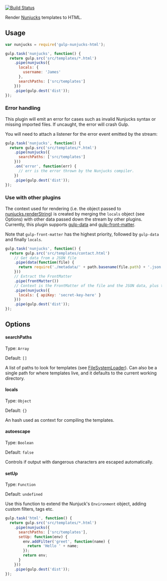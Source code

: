 [![Build Status](https://travis-ci.org/giaman/gulp-nunjucks-html.svg?branch=master)](https://travis-ci.org/giaman/gulp-nunjucks-html)

Render [Nunjucks](http://mozilla.github.io/nunjucks) templates to HTML.

## Usage

```js
var nunjucks = require('gulp-nunjucks-html');

gulp.task('nunjucks', function() {
  return gulp.src('src/templates/*.html')
    .pipe(nunjucks({
      locals: {
        username: 'James'
      },
      searchPaths: ['src/templates']
    }))
    .pipe(gulp.dest('dist'));
});
```

### Error handling

This plugin will emit an error for cases such as invalid Nunjucks syntax or missing imported files. If uncaught, the error will crash Gulp.

You will need to attach a listener for the error event emitted by the stream:

```js
gulp.task('nunjucks', function() {
  return gulp.src('src/templates/*.html')
    .pipe(nunjucks({
      searchPaths: ['src/templates']
    }))
    .on('error', function(err) {
      // err is the error thrown by the Nunjucks compiler.
    })
    .pipe(gulp.dest('dist'));
});
```

### Use with other plugins

The context used for rendering (i.e. the object passed to [nunjucks.renderString](http://mozilla.github.io/nunjucks/api.html#renderstring)) is created by merging the `locals` object (see Options) with other data passed down the stream by other plugins. Currently, this plugin supports [gulp-data](https://www.npmjs.org/package/gulp-data) and [gulp-front-matter](https://www.npmjs.org/package/gulp-front-matter).

Note that `gulp-front-matter` has the highest priority, followed by `gulp-data` and finally `locals`.

```js
gulp.task('nunjucks', function() {
  return gulp.src('src/templates/contact.html')
    // Get data from a JSON file
    .pipe(data(function(file) {
      return require('./metadata/' + path.basename(file.path) + '.json');
    }))
    // Extract the FrontMatter
    .pipe(frontMatter())
    // Context is the FrontMatter of the file and the JSON data, plus the locals object.
    .pipe(nunjucks({
      locals: { apiKey: 'secret-key-here' }
    }))
    .pipe(gulp.dest('dist'));
});
```

## Options

#### searchPaths

Type: `Array`

Default: `[]`

A list of paths to look for templates (see [FileSystemLoader](http://mozilla.github.io/nunjucks/api.html#filesystemloader)).
Can also be a single path for where templates live, and it defaults to the current working directory.

#### locals

Type: `Object`

Default: `{}`

An hash used as context for compiling the templates.

#### autoescape

Type: `Boolean`

Default: `false`

Controls if output with dangerous characters are escaped automatically.

#### setUp

Type: `Function`

Default: `undefined`

Use this function to extend the Nunjuck's `Environment` object, adding custom filters, tags etc.

```js
gulp.task('html', function() {
  return gulp.src('src/templates/*.html')
    .pipe(nunjucks({
      searchPaths: ['src/templates'],
      setUp: function(env) {
        env.addFilter('greet', function(name) {
          return 'Hello ' + name;
        });
        return env;
      }
    }))
    .pipe(gulp.dest('dist'));
});
```
